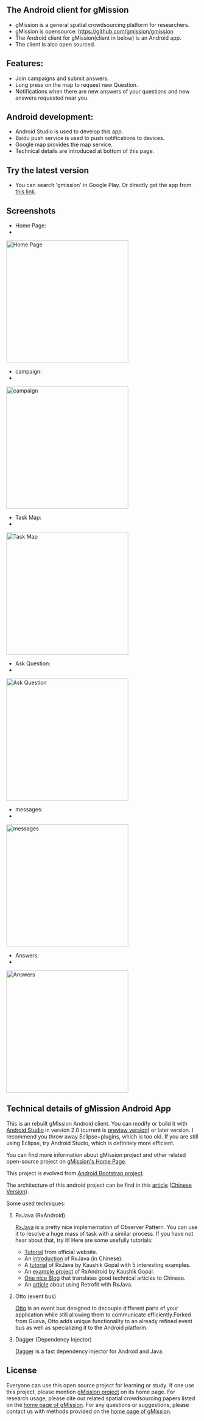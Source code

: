 ## The Android client for gMission
- gMission is a general spatial crowdsourcing platform for researchers.
- gMission is opensource: https://github.com/gmission/gmission
- The Android client for gMission(client in below) is an Android app.
- The client is also open sourced. 


## Features:
- Join campaigns and submit answers. 
- Long press on the map to request new Question.
- Notifications when there are new answers of your questions and new answers requested near you.


## Android development:
- Android Studio is used to develop this app.
- Baidu push service is used to push notifications to devices.
- Google map provides the map service.
- Technical details are introduced at bottom of this page.

## Try the latest version
- You can search 'gmission' in Google Play. Or directly get the app from [this link](https://play.google.com/store/apps/details?id=hk.ust.gmission).

## Screenshots

- Home Page:
- 
<img src="https://www.dropbox.com/s/b7qnz5sjrr3w2k4/homepage.png?dl=0" alt="Home Page" width="320"/>

- campaign:
- 
<img src="https://www.dropbox.com/s/zfdvr5d7hv9klen/campaign.png?dl=0" alt="campaign" width="320"/>

- Task Map:
- 
<img src="https://www.dropbox.com/s/1uul233cvw9fq1y/task_map.png?dl=0" alt="Task Map" width="320"/>

- Ask Question:
- 
<img src="https://www.dropbox.com/s/f1szwsvic8fkfpe/askQuestion.png?dl=0" alt="Ask Question" width="320"/>

- messages:
- 
<img src="https://www.dropbox.com/s/4koe7dlf1ybotts/message.png?dl=0" alt="messages" width="320"/>

- Answers:
- 
<img src="https://www.dropbox.com/s/owog1gwbtikqwg6/answers.png?dl=0" alt="Answers" width="320"/>





## Technical details of gMission Android App 

This is an rebuilt gMission Android client. You can modify or build it with [Android Studio](http://developer.android.com/sdk/index.html?gclid=Cj0KEQiAwNmzBRCaw9uR3dGt950BEiQAnbK962IP5pZlhxCC6jHLgVQErBvAQmCXz1YXYcn_F8AJjsEaAmlq8P8HAQ) in version 2.0 (current is [preview version](http://tools.android.com/download/studio/builds/android-studio-2-0-preview-4)) or later version. I recommend you throw away Eclipse+plugins, which is too old. If you are still using Eclipse, try Android Studio, which is definitely more efficient.

You can find more information about gMission project and other related open-source project on [gMission's Home Page](http://www.gmissionhkust.com).

This project is evolved from [Android Bootstrap project](http://www.androidbootstrap.com).

The architecture of this android project can be find in this [article](https://medium.com/ribot-labs/android-application-architecture-8b6e34acda65#.ynyp3cazw) ([Chinese Version](http://huxian99.github.io/2015/12/07/Android-应用架构/)).

Some used techniques:

1. RxJava (RxAndroid)

    [RxJava](https://github.com/ReactiveX/RxJava) is a pretty nice implementation of Observer Pattern. You can use it to resolve a huge mass of task with a similar process. If you have not hear about that, try it!
    Here are some usefully tutorials:
    
    * [Tutorial](http://reactivex.io/tutorials.html) from official website.
    * An [introduction](http://gank.io/post/560e15be2dca930e00da1083) of RxJava (in Chinese).
    * A [tutorial](https://newcircle.com/s/post/1744/2015/06/29/learning-rxjava-for-android-by-example) of RxJava by Kaushik Gopal with 5 interesting examples.
    * An [example project](https://github.com/kaushikgopal/RxJava-Android-Samples) of RxAndroid by Kaushik Gopal.
    * [One nice Blog](http://huxian99.github.io) that translates good technical articles to Chinese.
    * An [article](http://joluet.github.io/blog/2014/07/07/rxjava-retrofit/) about using Retrofit with RxJava.

2. Otto (event bus)

    [Otto](http://square.github.io/otto/) is an event bus designed to decouple different parts of your application while still allowing them to communicate efficiently.Forked from Guava, Otto adds unique functionality to an already refined event bus as well as specializing it to the Android platform.
    
3. Dagger (Dependency Injector)

    [Dagger](http://square.github.io/dagger/) is a fast dependency injector for Android and Java.
    
    

## License
 
 Everyone can use this open source project for learning or study. If one use this project, please mention [gMission project](http://gmission.github.io) on its home page. 
 For research usage, please cite our related spatial crowdsourcing papers listed on the [home page of gMission](http://gmission.github.io). 
 For any questions or suggestions, please contact us with methods provided on the [home page of gMission](http://gmission.github.io). 
